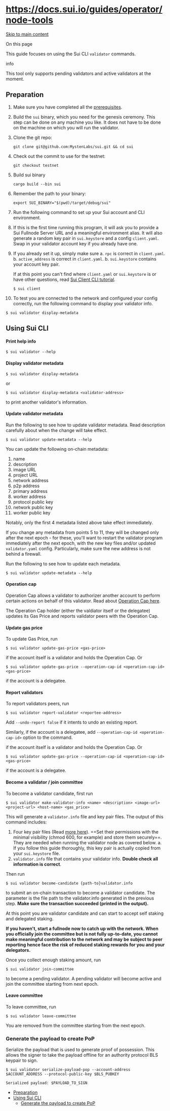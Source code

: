 # https://docs.sui.io/guides/operator/node-tools

[Skip to main content](https://docs.sui.io/guides/operator/node-tools#__docusaurus_skipToContent_fallback)

On this page

This guide focuses on using the Sui CLI `validator` commands.

info

This tool only supports pending validators and active validators at the moment.

## Preparation [​](https://docs.sui.io/guides/operator/node-tools\#preparation "Direct link to Preparation")

1. Make sure you have completed all the [prerequisites](https://docs.sui.io/guides/developer/getting-started/sui-install#prerequisites).

2. Build the `sui` binary, which you need for the genesis ceremony. This step can be done on any machine you like. It does not have to be done on the machine on which you will run the validator.
1. Clone the git repo:

      `git clone git@github.com:MystenLabs/sui.git && cd sui`

2. Check out the commit to use for the testnet:

      `git checkout testnet`

3. Build sui binary

      `cargo build --bin sui`

4. Remember the path to your binary:

      `export SUI_BINARY="$(pwd)/target/debug/sui"`
3. Run the following command to set up your Sui account and CLI environment.
1. If this is the first time running this program, it will ask you to provide a Sui Fullnode Server URL and a meaningful environment alias. It will also generate a random key pair in `sui.keystore` and a config `client.yaml`. Swap in your validator account key if you already have one.

2. If you already set it up, simply make sure
      a. `rpc` is correct in `client.yaml`.
      b. `active_address` is correct in `client.yaml`.
      b. `sui.keystore` contains your account key pair.

      If at this point you can't find where `client.yaml` or `sui.keystore` is or have other questions, read [Sui Client CLI tutorial](https://docs.sui.io/references/cli/client).





      ```codeBlockLines_p187
      $ sui client

      ```
4. To test you are connected to the network and configured your config correctly, run the following command to display your validator info.


```codeBlockLines_p187
$ sui validator display-metadata

```

## Using Sui CLI [​](https://docs.sui.io/guides/operator/node-tools\#using-sui-cli "Direct link to Using Sui CLI")

#### Print help info [​](https://docs.sui.io/guides/operator/node-tools\#print-help-info "Direct link to Print help info")

```codeBlockLines_p187
$ sui validator --help

```

#### Display validator metadata [​](https://docs.sui.io/guides/operator/node-tools\#display-validator-metadata "Direct link to Display validator metadata")

```codeBlockLines_p187
$ sui validator display-metadata

```

or

```codeBlockLines_p187
$ sui validator display-metadata <validator-address>

```

to print another validator's information.

#### Update validator metadata [​](https://docs.sui.io/guides/operator/node-tools\#update-validator-metadata "Direct link to Update validator metadata")

Run the following to see how to update validator metadata. Read description carefully about when the change will take effect.

```codeBlockLines_p187
$ sui validator update-metadata --help

```

You can update the following on-chain metadata:

01. name
02. description
03. image URL
04. project URL
05. network address
06. p2p address
07. primary address
08. worker address
09. protocol public key
10. network public key
11. worker public key

Notably, only the first 4 metadata listed above take effect immediately.

If you change any metadata from points 5 to 11, they will be changed only after the next epoch - for these, you'll want to restart the validator program immediately after the next epoch, with the new key files and/or updated `validator.yaml` config. Particularly, make sure the new address is not behind a firewall.

Run the following to see how to update each metadata.

```codeBlockLines_p187
$ sui validator update-metadata --help

```

#### Operation cap [​](https://docs.sui.io/guides/operator/node-tools\#operation-cap "Direct link to Operation cap")

Operation Cap allows a validator to authorizer another account to perform certain actions on behalf of this validator. Read about [Operation Cap here](https://docs.sui.io/guides/operator/validator-tasks#operation-cap).

The Operation Cap holder (either the valdiator itself or the delegatee) updates its Gas Price and reports validator peers with the Operation Cap.

#### Update gas price [​](https://docs.sui.io/guides/operator/node-tools\#update-gas-price "Direct link to Update gas price")

To update Gas Price, run

```codeBlockLines_p187
$ sui validator update-gas-price <gas-price>

```

if the account itself is a validator and holds the Operation Cap. Or

```codeBlockLines_p187
$ sui validator update-gas-price --operation-cap-id <operation-cap-id> <gas-price>

```

if the account is a delegatee.

#### Report validators [​](https://docs.sui.io/guides/operator/node-tools\#report-validators "Direct link to Report validators")

To report validators peers, run

```codeBlockLines_p187
$ sui validator report-validator <reportee-address>

```

Add `--undo-report false` if it intents to undo an existing report.

Similarly, if the account is a delegatee, add `--operation-cap-id <operation-cap-id>` option to the command.

if the account itself is a validator and holds the Operation Cap. Or

```codeBlockLines_p187
$ sui validator update-gas-price --operation-cap-id <operation-cap-id> <gas-price>

```

if the account is a delegatee.

#### Become a validator / join committee [​](https://docs.sui.io/guides/operator/node-tools\#become-a-validator--join-committee "Direct link to Become a validator / join committee")

To become a validator candidate, first run

```codeBlockLines_p187
$ sui validator make-validator-info <name> <description> <image-url> <project-url> <host-name> <gas_price>

```

This will generate a `validator.info` file and key pair files. The output of this command includes:

1. Four key pair files (Read [more here](https://docs.sui.io/guides/operator/validator-tasks#key-management)). ==Set their permissions with the minimal visibility (chmod 600, for example) and store them securely==. They are needed when running the validator node as covered below.
a. If you follow this guide thoroughly, this key pair is actually copied from your `sui.keystore` file.
2. `validator.info` file that contains your validator info. **Double check all information is correct**.

Then run

```codeBlockLines_p187
$ sui validator become-candidate {path-to}validator.info

```

to submit an on-chain transaction to become a validator candidate. The parameter is the file path to the validator.info generated in the previous step. **Make sure the transaction succeeded (printed in the output).**

At this point you are validator candidate and can start to accept self staking and delegated staking.

**If you haven't, start a fullnode now to catch up with the network. When you officially join the committee but is not fully up-to-date, you cannot make meaningful contribution to the network and may be subject to peer reporting hence face the risk of reduced staking rewards for you and your delegators.**

Once you collect enough staking amount, run

```codeBlockLines_p187
$ sui validator join-committee

```

to become a pending validator. A pending validator will become active and join the committee starting from next epoch.

#### Leave committee [​](https://docs.sui.io/guides/operator/node-tools\#leave-committee "Direct link to Leave committee")

To leave committee, run

```codeBlockLines_p187
$ sui validator leave-committee

```

You are removed from the committee starting from the next epoch.

### Generate the payload to create PoP [​](https://docs.sui.io/guides/operator/node-tools\#generate-the-payload-to-create-pop "Direct link to Generate the payload to create PoP")

Serialize the payload that is used to generate proof of possession. This allows the signer to take the payload offline for an authority protocol BLS keypair to sign.

```codeBlockLines_p187
$ sui validator serialize-payload-pop --account-address $ACCOUNT_ADDRESS --protocol-public-key $BLS_PUBKEY

```

```codeBlockLines_p187
Serialized payload: $PAYLOAD_TO_SIGN

```

- [Preparation](https://docs.sui.io/guides/operator/node-tools#preparation)
- [Using Sui CLI](https://docs.sui.io/guides/operator/node-tools#using-sui-cli)
  - [Generate the payload to create PoP](https://docs.sui.io/guides/operator/node-tools#generate-the-payload-to-create-pop)
